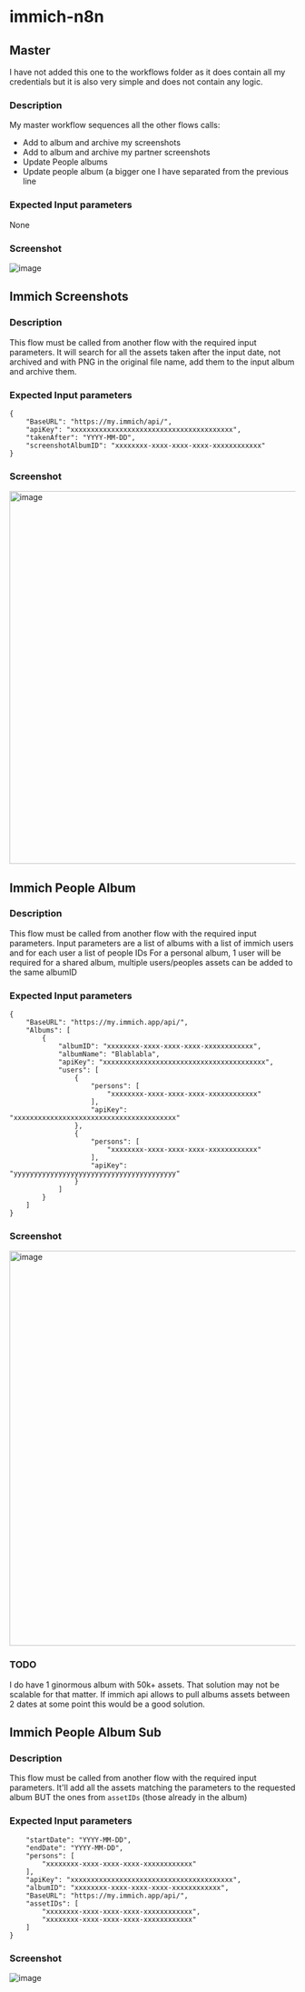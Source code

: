 # immich-n8n

## Master
I have not added this one to the workflows folder as it does contain all my credentials but it is also very simple and does not contain any logic.
### Description
My master workflow sequences all the other flows calls:
- Add to album and archive my screenshots
- Add to album and archive my partner screenshots
- Update People albums
- Update people album (a bigger one I have separated from the previous line
### Expected Input parameters
None
### Screenshot
![image](https://github.com/user-attachments/assets/69153212-7778-4621-b4cc-6d20336d8ec9)

## Immich Screenshots
### Description
This flow must be called from another flow with the required input parameters.
It will search for all the assets taken after the input date, not archived and with PNG in the original file name, add them to the input album and archive them.
### Expected Input parameters
```
{
    "BaseURL": "https://my.immich/api/",
    "apiKey": "xxxxxxxxxxxxxxxxxxxxxxxxxxxxxxxxxxxxxxxx",
    "takenAfter": "YYYY-MM-DD",
    "screenshotAlbumID": "xxxxxxxx-xxxx-xxxx-xxxx-xxxxxxxxxxxx"
}
```
### Screenshot
<img width="656" alt="image" src="https://github.com/user-attachments/assets/ec62f597-ec5f-4a2a-96ff-f0ec3f4c19a4">

## Immich People Album
### Description
This flow must be called from another flow with the required input parameters. Input parameters are a list of albums with a list of immich users and for each user a list of people IDs
For a personal album, 1 user will be required
for a shared album, multiple users/peoples assets can be added to the same albumID
### Expected Input parameters
```
{
    "BaseURL": "https://my.immich.app/api/",
    "Albums": [
        {
            "albumID": "xxxxxxxx-xxxx-xxxx-xxxx-xxxxxxxxxxxx",
            "albumName": "Blablabla",
            "apiKey": "xxxxxxxxxxxxxxxxxxxxxxxxxxxxxxxxxxxxxxxx",
            "users": [
                {
                    "persons": [
                        "xxxxxxxx-xxxx-xxxx-xxxx-xxxxxxxxxxxx"
                    ],
                    "apiKey": "xxxxxxxxxxxxxxxxxxxxxxxxxxxxxxxxxxxxxxxx"
                },
                {
                    "persons": [
                        "xxxxxxxx-xxxx-xxxx-xxxx-xxxxxxxxxxxx"
                    ],
                    "apiKey": "yyyyyyyyyyyyyyyyyyyyyyyyyyyyyyyyyyyyyyyy"
                }
            ]
        }
    ]
}
```
### Screenshot
<img width="695" alt="image" src="https://github.com/user-attachments/assets/e1160d7a-aef8-46f6-9cb2-b08e993b18a0">

### TODO
I do have 1 ginormous album with 50k+ assets. That solution may not be scalable for that matter. If immich api allows to pull albums assets between 2 dates at some point this would be a good solution.
## Immich People Album Sub
### Description
This flow must be called from another flow with the required input parameters. It'll add all the assets matching the parameters to the requested album BUT the ones from `assetIDs` (those already in the album)
### Expected Input parameters
```{
    "startDate": "YYYY-MM-DD",
    "endDate": "YYYY-MM-DD",
    "persons": [
        "xxxxxxxx-xxxx-xxxx-xxxx-xxxxxxxxxxxx"
    ],
    "apiKey": "xxxxxxxxxxxxxxxxxxxxxxxxxxxxxxxxxxxxxxxx",
    "albumID": "xxxxxxxx-xxxx-xxxx-xxxx-xxxxxxxxxxxx",
    "BaseURL": "https://my.immich.app/api/",
    "assetIDs": [
        "xxxxxxxx-xxxx-xxxx-xxxx-xxxxxxxxxxxx",
        "xxxxxxxx-xxxx-xxxx-xxxx-xxxxxxxxxxxx"
    ]
}
```
### Screenshot
![image](https://github.com/user-attachments/assets/8207b7d0-bfbc-4f73-97b6-6642f09ce83d)
